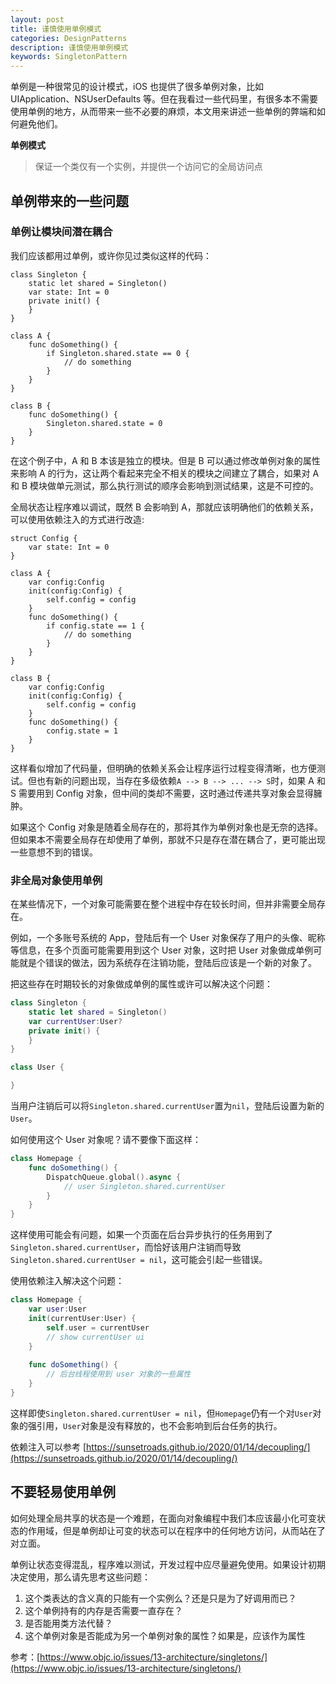 ```yaml
---
layout: post
title: 谨慎使用单例模式
categories: DesignPatterns
description: 谨慎使用单例模式
keywords: SingletonPattern
---
```


单例是一种很常见的设计模式，iOS 也提供了很多单例对象，比如 UIApplication、NSUserDefaults 等。但在我看过一些代码里，有很多本不需要使用单例的地方，从而带来一些不必要的麻烦，本文用来讲述一些单例的弊端和如何避免他们。

**单例模式**

> 保证一个类仅有一个实例，并提供一个访问它的全局访问点

## 单例带来的一些问题

### 单例让模块间潜在耦合

我们应该都用过单例，或许你见过类似这样的代码：

```
class Singleton {
    static let shared = Singleton()
    var state: Int = 0
    private init() {
    }
}

class A {
    func doSomething() {
        if Singleton.shared.state == 0 {
            // do something
        }
    }
}

class B {
    func doSomething() {
        Singleton.shared.state = 0
    }
}
```

在这个例子中，A 和 B 本该是独立的模块。但是 B 可以通过修改单例对象的属性来影响 A 的行为，这让两个看起来完全不相关的模块之间建立了耦合，如果对 A 和 B 模块做单元测试，那么执行测试的顺序会影响到测试结果，这是不可控的。

全局状态让程序难以调试，既然 B 会影响到 A，那就应该明确他们的依赖关系，可以使用依赖注入的方式进行改造:

```
struct Config {
    var state: Int = 0
}

class A {
    var config:Config
    init(config:Config) {
        self.config = config
    }
    func doSomething() {
        if config.state == 1 {
            // do something
        }
    }
}

class B {
    var config:Config
    init(config:Config) {
        self.config = config
    }
    func doSomething() {
        config.state = 1
    }
}
```

这样看似增加了代码量，但明确的依赖关系会让程序运行过程变得清晰，也方便测试。但也有新的问题出现，当存在多级依赖`A --> B --> ... --> S`时，如果 A 和 S 需要用到 Config 对象，但中间的类却不需要，这时通过传递共享对象会显得臃肿。

如果这个 Config 对象是随着全局存在的，那将其作为单例对象也是无奈的选择。但如果本不需要全局存在却使用了单例，那就不只是存在潜在耦合了，更可能出现一些意想不到的错误。

### 非全局对象使用单例

在某些情况下，一个对象可能需要在整个进程中存在较长时间，但并非需要全局存在。

例如，一个多账号系统的 App，登陆后有一个 User 对象保存了用户的头像、昵称等信息，在多个页面可能需要用到这个 User 对象，这时把 User 对象做成单例可能就是个错误的做法，因为系统存在注销功能，登陆后应该是一个新的对象了。

把这些存在时期较长的对象做成单例的属性或许可以解决这个问题：

```swift
class Singleton {
    static let shared = Singleton()
    var currentUser:User?
    private init() {
    }
}

class User {

}
```
当用户注销后可以将`Singleton.shared.currentUser`置为`nil`，登陆后设置为新的`User`。

如何使用这个 User 对象呢？请不要像下面这样：
```swift
class Homepage {
    func doSomething() {
        DispatchQueue.global().async {
            // user Singleton.shared.currentUser
        }
    }
}
```
这样使用可能会有问题，如果一个页面在后台异步执行的任务用到了`Singleton.shared.currentUser`，而恰好该用户注销而导致`Singleton.shared.currentUser = nil`，这可能会引起一些错误。

使用依赖注入解决这个问题：
```swift
class Homepage {
    var user:User
    init(currentUser:User) {
        self.user = currentUser
        // show currentUser ui
    }
    
    func doSomething() {
        // 后台线程使用到 user 对象的一些属性
    }
}
```
这样即使`Singleton.shared.currentUser = nil`，但`Homepage`仍有一个对`User`对象的强引用，`User`对象是没有释放的，也不会影响到后台任务的执行。

依赖注入可以参考 [https://sunsetroads.github.io/2020/01/14/decoupling/](https://sunsetroads.github.io/2020/01/14/decoupling/)

## 不要轻易使用单例

如何处理全局共享的状态是一个难题，在面向对象编程中我们本应该最小化可变状态的作用域，但是单例却让可变的状态可以在程序中的任何地方访问，从而站在了对立面。

单例让状态变得混乱，程序难以测试，开发过程中应尽量避免使用。如果设计初期决定使用，那么请先思考这些问题：

1. 这个类表达的含义真的只能有一个实例么？还是只是为了好调用而已？
2. 这个单例持有的内存是否需要一直存在？
3. 是否能用类方法代替？
4. 这个单例对象是否能成为另一个单例对象的属性？如果是，应该作为属性

参考：[https://www.objc.io/issues/13-architecture/singletons/](https://www.objc.io/issues/13-architecture/singletons/)
